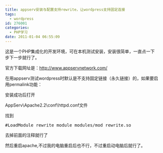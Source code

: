```yaml
---
title: appserv安装与配置支持rewrite，让wordpress支持固定连接
tags:
  - wordpress
id: 276001
categories:
  - PHP学习
date: 2011-01-04 06:55:09
---
```


这是一个PHP集成化的开发环境，可在本机测试安装，安装很简单，一直点一下步下一步就行了。

官方下载网址是：http://www.appservnetwork.com/

在用appserv测试wordpress时默认是不支持固定链接（永久链接）的，如果要启用permalink功能：

安装成功后打开

AppServ\Apache2.2\conf\httpd.conf文件

找到

<pre class="brush: plain">
#LoadModule rewrite_module modules/mod_rewrite.so
</pre>

去掉前面的注释就行了

然后重启apache,不过我的电脑重启后也不行，不过重启动电脑后就行了。